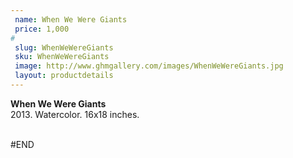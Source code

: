 ```yaml
---
 name: When We Were Giants
 price: 1,000
#
 slug: WhenWeWereGiants
 sku: WhenWeWereGiants
 image: http://www.ghmgallery.com/images/WhenWeWereGiants.jpg
 layout: productdetails
---
```

<strong>When We Were Giants</strong><br />
 2013. Watercolor. 16x18 inches.<br />
 <br />
 
 
 
 
#END